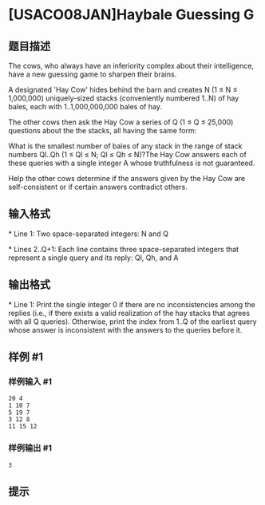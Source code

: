# [USACO08JAN]Haybale Guessing G

## 题目描述

The cows, who always have an inferiority complex about their intelligence, have a new guessing game to sharpen their brains.

A designated 'Hay Cow' hides behind the barn and creates N (1 ≤ N ≤ 1,000,000) uniquely-sized stacks (conveniently numbered 1..N) of hay bales, each with 1..1,000,000,000 bales of hay.

The other cows then ask the Hay Cow a series of Q (1 ≤ Q ≤ 25,000) questions about the the stacks, all having the same form:

What is the smallest number of bales of any stack in the range of stack numbers Ql..Qh (1 ≤ Ql ≤ N; Ql ≤ Qh ≤ N)?The Hay Cow answers each of these queries with a single integer A whose truthfulness is not guaranteed.

Help the other cows determine if the answers given by the Hay Cow are self-consistent or if certain answers contradict others.



## 输入格式

\* Line 1: Two space-separated integers: N and Q

\* Lines 2..Q+1: Each line contains three space-separated integers that represent a single query and its reply: Ql, Qh, and A


## 输出格式

\* Line 1: Print the single integer 0 if there are no inconsistencies among the replies (i.e., if there exists a valid realization of the hay stacks that agrees with all Q queries). Otherwise, print the index from 1..Q of the earliest query whose answer is inconsistent with the answers to the queries before it.


## 样例 #1

### 样例输入 #1
```
20 4
1 10 7
5 19 7
3 12 8
11 15 12
```

### 样例输出 #1

```
3
```

## 提示


